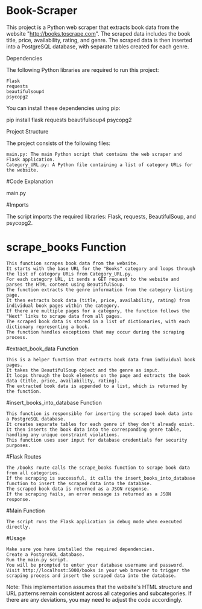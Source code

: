 # Book-Scraper
This project is a Python web scraper that extracts book data from the website "http://books.toscrape.com". The scraped data includes the book title, price, availability, rating, and genre. The scraped data is then inserted into a PostgreSQL database, with separate tables created for each genre.


Dependencies

The following Python libraries are required to run this project:

    Flask
    requests
    beautifulsoup4
    psycopg2

You can install these dependencies using pip:


pip install flask requests beautifulsoup4 psycopg2


Project Structure

The project consists of the following files:

    main.py: The main Python script that contains the web scraper and Flask application.
    Category_URL.py: A Python file containing a list of category URLs for the website.

#Code Explanation

main.py

#Imports

The script imports the required libraries: Flask, requests, BeautifulSoup, and psycopg2.

# scrape_books Function

    This function scrapes book data from the website.
    It starts with the base URL for the "Books" category and loops through the list of category URLs from Category_URL.py.
    For each category URL, it sends a GET request to the website and parses the HTML content using BeautifulSoup.
    The function extracts the genre information from the category listing page.
    It then extracts book data (title, price, availability, rating) from individual book pages within the category.
    If there are multiple pages for a category, the function follows the "Next" links to scrape data from all pages.
    The scraped book data is stored in a list of dictionaries, with each dictionary representing a book.
    The function handles exceptions that may occur during the scraping process.

#extract_book_data Function

    This is a helper function that extracts book data from individual book pages.
    It takes the BeautifulSoup object and the genre as input.
    It loops through the book elements on the page and extracts the book data (title, price, availability, rating).
    The extracted book data is appended to a list, which is returned by the function.

#insert_books_into_database Function

    This function is responsible for inserting the scraped book data into a PostgreSQL database.
    It creates separate tables for each genre if they don't already exist.
    It then inserts the book data into the corresponding genre table, handling any unique constraint violations.
    This function uses user input for database credentials for security purposes.

#Flask Routes

    The /books route calls the scrape_books function to scrape book data from all categories.
    If the scraping is successful, it calls the insert_books_into_database function to insert the scraped data into the database.
    The scraped book data is returned as a JSON response.
    If the scraping fails, an error message is returned as a JSON response.

#Main Function

    The script runs the Flask application in debug mode when executed directly.

#Usage

    Make sure you have installed the required dependencies.
    Create a PostgreSQL database.
    Run the main.py script.
    You will be prompted to enter your database username and password.
    Visit http://localhost:5000/books in your web browser to trigger the scraping process and insert the scraped data into the database.

Note: This implementation assumes that the website's HTML structure and URL patterns remain consistent across all categories and subcategories. If there are any deviations, you may need to adjust the code accordingly.
